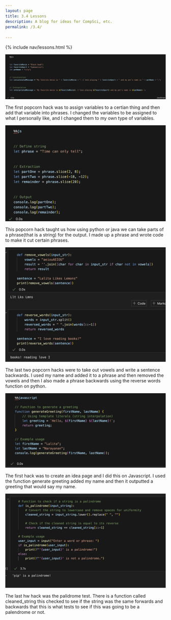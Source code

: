 ```yaml
---
layout: page
title: 3.4 Lessons
description: A blog for ideas for CompSci, etc.
permalink: /3.4/

---
```



{% include nav/lessons.html %}



![alt text](image-26.png)

The first popcorn hack was to assign variables to a certian thing and then add that variable into phrases. I changed the variables to be assigned to what I personally like, and I changed them to my own type of variables. 

![alt text](image-27.png)

 This popcorn hack taught us how using python or java we can take parts of a phrase(that is a string) for the output. I made up a phrase and wrote code to make it cut certain phrases. 

![alt text](image-28.png)

 The last two popcorn hacks were to take out vowels and write a sentence backwards. I used my name and added it to a phrase and then removed the vowels and then I also made a phrase backwards using the reverse words function on python. 

![alt text](image-29.png)

 The first hack was to create an idea page and I did this on Javascript. I used the function generate greeting added my name and then it outputted a greeting that would say my name. 

![alt text](image-30.png)

The last hw hack was the palidrome test. There is a function called cleaned_string this checked to see if the string was the same forwards and backwards that this is what tests to see if this was going to be a palendrome or not. 



